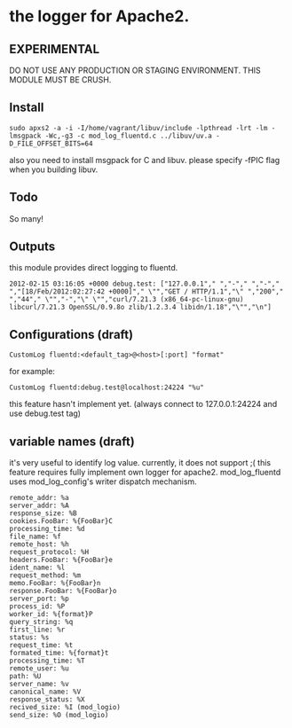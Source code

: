 # the logger for Apache2.

## EXPERIMENTAL

DO NOT USE ANY PRODUCTION OR STAGING ENVIRONMENT. THIS MODULE MUST BE CRUSH.

## Install

````
sudo apxs2 -a -i -I/home/vagrant/libuv/include -lpthread -lrt -lm -lmsgpack -Wc,-g3 -c mod_log_fluentd.c ../libuv/uv.a -D_FILE_OFFSET_BITS=64
````

also you need to install msgpack for C and libuv. please specify -fPIC flag when you building libuv.

## Todo

So many!


## Outputs

this module provides direct logging to fluentd.

````
2012-02-15 03:16:05 +0000 debug.test: ["127.0.0.1"," ","-"," ","-"," ","[18/Feb/2012:02:27:42 +0000]"," \"","GET / HTTP/1.1","\" ","200"," ","44"," \"","-","\" \"","curl/7.21.3 (x86_64-pc-linux-gnu) libcurl/7.21.3 OpenSSL/0.9.8o zlib/1.2.3.4 libidn/1.18","\"","\n"]
````

## Configurations (draft)

````
CustomLog fluentd:<default_tag>@<host>[:port] "format"
````

for example:

````
CustomLog fluentd:debug.test@localhost:24224 "%u"
````

this feature hasn't implement yet. (always connect to 127.0.0.1:24224 and use debug.test tag)

## variable names (draft)

it's very useful to identify log value. currently, it does not support ;(
this feature requires fully implement own logger for apache2. mod_log_fluentd uses mod_log_config's writer dispatch mechanism.

````
remote_addr: %a
server_addr: %A
response_size: %B
cookies.FooBar: %{FooBar}C
processing_time: %d
file_name: %f
remote_host: %h
request_protocol: %H
headers.FooBar: %{FooBar}e
ident_name: %l
request_method: %m
memo.FooBar: %{FooBar}n
response.FooBar: %{FooBar}o
server_port: %p
process_id: %P
worker_id: %{format}P
query_string: %q
first_line: %r
status: %s
request_time: %t
formated_time: %{format}t
processing_time: %T
remote_user: %u
path: %U
server_name: %v
canonical_name: %V
response_status: %X
recived_size: %I (mod_logio)
send_size: %O (mod_logio)
````
